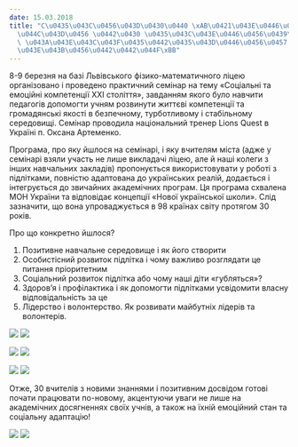 ```yaml
---
date: 15.03.2018
title: "C\u0435\u043C\u0456\u043D\u0430\u0440 \xAB\u0421\u043E\u0446\u0456\u0430\u043B\
  \u044C\u043D\u0456 \u0442\u0430 \u0435\u043C\u043E\u0446\u0456\u0439\u043D\u0456\
  \ \u043A\u043E\u043C\u043F\u0435\u0442\u0435\u043D\u0446\u0456\u0457 XXI \u0441\u0442\
  \u043E\u043B\u0456\u0442\u0442\u044F\xBB"
---
```

8-9 березня на базі Львівського фізико-математичного ліцею організовано і проведено практичний семінар на тему «Соціальні та емоційні компетенції XXI століття», завданням якого було навчити педагогів допомогти учням розвинути життєві компетенції та громадянські якості в безпечному, турботливому і стабільному середовищі. Семінар проводила національний тренер Lions Quest в Україні п. Оксана Артеменко.

Програма, про яку йшлося на семінарі, і яку вчителям міста (адже у семінарі взяли участь не лише викладачі ліцею, але й наші колеги з інших навчальних закладів) пропонується використовувати у роботі з підлітками, повністю адаптована до українських реалій, додається і інтегрується до звичайних академічних програм. Ця програма схвалена МОН України та відповідає концепції «Нової української школи». Слід зазначити, що вона упроваджується в 98 країнах світу протягом 30 років.

Про що конкретно йшлося?

1. Позитивне навчальне середовище і як його створити
2. Особистісний розвиток підлітка і чому важливо розглядати це питання пріоритетним
3. Соціальний розвиток підлітка або чому наші діти «губляться»?
4. Здоров’я і профілактика і як допомогти підлітками усвідомити власну відповідальність за це
5. Лідерство і волонтерство. Як розвивати майбутніх лідерів та волонтерів.

![](/files/cемінар-соціальні-та-img_6158.jpg)
![](/files/cемінар-соціальні-та-img_6161.jpg)

![](/files/cемінар-соціальні-та-img_6200.jpg)
![](/files/cемінар-соціальні-та-img_6205.jpg)

![](/files/cемінар-соціальні-та-img_6185.jpg)
![](/files/cемінар-соціальні-та-img_6172.jpg)

Отже, 30 вчителів з новими знаннями і позитивним досвідом готові почати працювати по-новому, акцентуючи уваги не лише на академічних досягненнях своїх учнів, а також на їхній емоційний стан та соціальну адаптацію!

![](/files/cемінар-соціальні-та-img_6218.jpg)
![](/files/cемінар-соціальні-та-img_6224.jpg)
